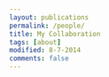 ```yaml
---
layout: publications
permalink: /people/
title: My Collaboration
tags: [about]
modified: 8-7-2014
comments: false
---
```

